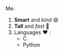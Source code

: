 Me:
1. **Smart** and _kind_ :smile:
2. __Tall__ and *fast* :runner:
3. Languages :heart: :
   - C
   - Python
